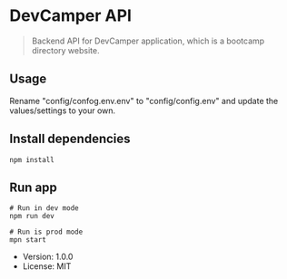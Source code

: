 # DevCamper API

> Backend API for DevCamper application, which is a bootcamp directory website.

## Usage

Rename "config/confog.env.env" to "config/config.env" and update the values/settings to your own.

## Install dependencies
```
npm install
```

## Run app
```
# Run in dev mode
npm run dev

# Run is prod mode
mpn start
```

- Version: 1.0.0
- License: MIT

